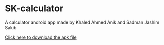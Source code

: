 # SK-calculator
A calculator android app made by Khaled Ahmed Anik and Sadman Jashim Sakib

[Click here to download the apk file](SK-Calculator.apk)

